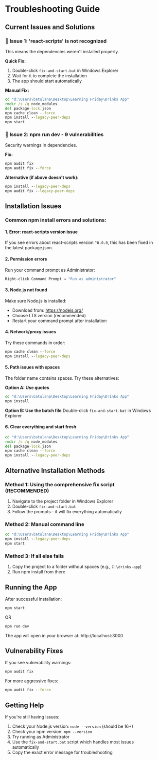 # Troubleshooting Guide

## Current Issues and Solutions

### 🔧 **Issue 1: 'react-scripts' is not recognized**
This means the dependencies weren't installed properly.

**Quick Fix:**
1. Double-click `fix-and-start.bat` in Windows Explorer
2. Wait for it to complete the installation
3. The app should start automatically

**Manual Fix:**
```cmd
cd "d:\Users\batulana\Desktop\Learning Friday\Drinks App"
rmdir /s /q node_modules
del package-lock.json
npm cache clean --force
npm install --legacy-peer-deps
npm start
```

### 🔧 **Issue 2: npm run dev - 9 vulnerabilities**
Security warnings in dependencies.

**Fix:**
```cmd
npm audit fix
npm audit fix --force
```

**Alternative (if above doesn't work):**
```cmd
npm install --legacy-peer-deps
npm audit fix --legacy-peer-deps
```

## Installation Issues

### Common npm install errors and solutions:

#### 1. **Error: react-scripts version issue**
If you see errors about react-scripts version `^0.0.0`, this has been fixed in the latest package.json.

#### 2. **Permission errors**
Run your command prompt as Administrator:
```cmd
Right-click Command Prompt → "Run as administrator"
```

#### 3. **Node.js not found**
Make sure Node.js is installed:
- Download from: https://nodejs.org/
- Choose LTS version (recommended)
- Restart your command prompt after installation

#### 4. **Network/proxy issues**
Try these commands in order:
```cmd
npm cache clean --force
npm install --legacy-peer-deps
```

#### 5. **Path issues with spaces**
The folder name contains spaces. Try these alternatives:

**Option A: Use quotes**
```cmd
cd "d:\Users\batulana\Desktop\Learning Friday\Drinks App"
npm install
```

**Option B: Use the batch file**
Double-click `fix-and-start.bat` in Windows Explorer

#### 6. **Clear everything and start fresh**
```cmd
cd "d:\Users\batulana\Desktop\Learning Friday\Drinks App"
rmdir /s /q node_modules
del package-lock.json
npm cache clean --force
npm install --legacy-peer-deps
```

## Alternative Installation Methods

### Method 1: Using the comprehensive fix script (RECOMMENDED)
1. Navigate to the project folder in Windows Explorer
2. Double-click `fix-and-start.bat`
3. Follow the prompts - it will fix everything automatically

### Method 2: Manual command line
```cmd
cd "d:\Users\batulana\Desktop\Learning Friday\Drinks App"
npm install --legacy-peer-deps
npm start
```

### Method 3: If all else fails
1. Copy the project to a folder without spaces (e.g., `C:\drinks-app`)
2. Run npm install from there

## Running the App

After successful installation:
```cmd
npm start
```
OR
```cmd
npm run dev
```

The app will open in your browser at: http://localhost:3000

## Vulnerability Fixes

If you see vulnerability warnings:
```cmd
npm audit fix
```

For more aggressive fixes:
```cmd
npm audit fix --force
```

## Getting Help

If you're still having issues:
1. Check your Node.js version: `node --version` (should be 16+)
2. Check your npm version: `npm --version`
3. Try running as Administrator
4. Use the `fix-and-start.bat` script which handles most issues automatically
5. Copy the exact error message for troubleshooting